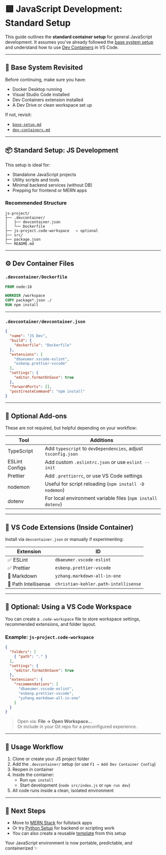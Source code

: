 # 🟨 JavaScript Development: Standard Setup

This guide outlines the **standard container setup** for general JavaScript development. It assumes you've already followed the [base system setup](../base-setup.md) and understand how to use [Dev Containers](../dev-containers.md) in VS Code.

---

## 🔁 Base System Revisited

Before continuing, make sure you have:

- Docker Desktop running
- Visual Studio Code installed
- Dev Containers extension installed
- A Dev Drive or clean workspace set up

If not, revisit:
- [`base-setup.md`](../base-setup.md)
- [`dev-containers.md`](../dev-containers.md)

---

## 📦 Standard Setup: JS Development

This setup is ideal for:

- Standalone JavaScript projects
- Utility scripts and tools
- Minimal backend services (without DB)
- Prepping for frontend or MERN apps

### Recommended Structure

```
js-project/
├── .devcontainer/
│   ├── devcontainer.json
│   └── Dockerfile
├── js-project.code-workspace   ← optional
├── src/
├── package.json
└── README.md
```

---

## ⚙️ Dev Container Files

### `.devcontainer/Dockerfile`

```Dockerfile
FROM node:18

WORKDIR /workspace
COPY package*.json ./
RUN npm install
```

---

### `.devcontainer/devcontainer.json`

```json
{
  "name": "JS Dev",
  "build": {
    "dockerfile": "Dockerfile"
  },
  "extensions": [
    "dbaeumer.vscode-eslint",
    "esbenp.prettier-vscode"
  ],
  "settings": {
    "editor.formatOnSave": true
  },
  "forwardPorts": [],
  "postCreateCommand": "npm install"
}
```

---

## 🧩 Optional Add-ons

These are not required, but helpful depending on your workflow:

| Tool | Additions |
|------|-----------|
| TypeScript | Add `typescript` to `devDependencies`, adjust `tsconfig.json` |
| ESLint Configs | Add custom `.eslintrc.json` or use `eslint --init` |
| Prettier | Add `.prettierrc`, or use VS Code settings |
| nodemon | Useful for script reloading (`npm install -D nodemon`) |
| dotenv | For local environment variable files (`npm install dotenv`) |

---

## 🧰 VS Code Extensions (Inside Container)

Install via `devcontainer.json` or manually if experimenting:

| Extension | ID |
|-----------|----|
| ✅ ESLint | `dbaeumer.vscode-eslint` |
| ✅ Prettier | `esbenp.prettier-vscode` |
| 📘 Markdown | `yzhang.markdown-all-in-one` |
| 📁 Path Intellisense | `christian-kohler.path-intellisense` |

---

## 🧠 Optional: Using a VS Code Workspace

You can create a `.code-workspace` file to store workspace settings, recommended extensions, and folder layout.

### Example: `js-project.code-workspace`

```json
{
  "folders": [
    { "path": "." }
  ],
  "settings": {
    "editor.formatOnSave": true
  },
  "extensions": {
    "recommendations": [
      "dbaeumer.vscode-eslint",
      "esbenp.prettier-vscode",
      "yzhang.markdown-all-in-one"
    ]
  }
}
```

> Open via: **File → Open Workspace...**  
> Or include in your Git repo for a preconfigured experience.

---

## 🚀 Usage Workflow

1. Clone or create your JS project folder
2. Add the `.devcontainer/` setup (or use `F1 → Add Dev Container Config`)
3. Reopen in container
4. Inside the container:
   - Run `npm install`
   - Start development (`node src/index.js` or `npm run dev`)
5. All code runs inside a clean, isolated environment

---

## 📎 Next Steps

- Move to [MERN Stack](./mern-stack.md) for fullstack apps
- Or try [Python Setup](./python.md) for backend or scripting work
- You can also create a reusable [template](../templates/) from this setup

Your JavaScript environment is now portable, predictable, and containerized ✨
